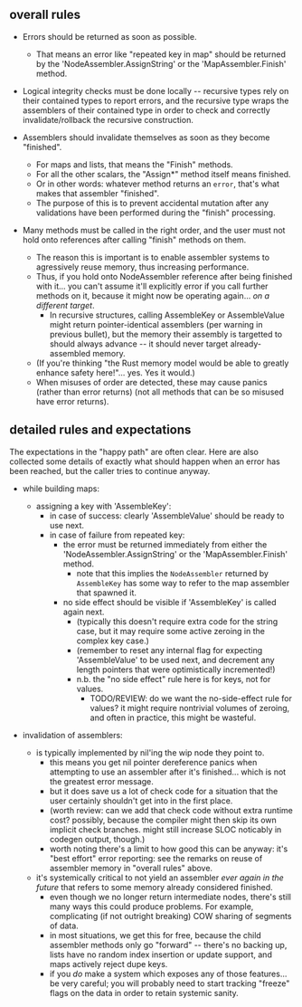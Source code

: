 

overall rules
-------------

- Errors should be returned as soon as possible.
	- That means an error like "repeated key in map" should be returned by the 'NodeAssembler.AssignString' or the 'MapAssembler.Finish' method.

- Logical integrity checks must be done locally -- recursive types rely on their contained types to report errors, and the recursive type wraps the assemblers of their contained type in order to check and correctly invalidate/rollback the recursive construction.

- Assemblers should invalidate themselves as soon as they become "finished".
	- For maps and lists, that means the "Finish" methods.
	- For all the other scalars, the "Assign*" method itself means finished.
	- Or in other words: whatever method returns an `error`, that's what makes that assembler "finished".
	- The purpose of this is to prevent accidental mutation after any validations have been performed during the "finish" processing.

- Many methods must be called in the right order, and the user must not hold onto references after calling "finish" methods on them.
	- The reason this is important is to enable assembler systems to agressively reuse memory, thus increasing performance.
	- Thus, if you hold onto NodeAssembler reference after being finished with it... you can't assume it'll explicitly error if you call further methods on it, because it might now be operating again... _on a different target_.
		- In recursive structures, calling AssembleKey or AssembleValue might return pointer-identical assemblers (per warning in previous bullet), but the memory their assembly is targetted to should always advance -- it should never target already-assembled memory.
	- (If you're thinking "the Rust memory model would be able to greatly enhance safety here!"... yes.  Yes it would.)
	- When misuses of order are detected, these may cause panics (rather than error returns) (not all methods that can be so misused have error returns).


detailed rules and expectations
-------------------------------

The expectations in the "happy path" are often clear.
Here are also collected some details of exactly what should happen when an error has been reached,
but the caller tries to continue anyway.

- while building maps:
	- assigning a key with 'AssembleKey':
		- in case of success: clearly 'AssembleValue' should be ready to use next.
		- in case of failure from repeated key:
			- the error must be returned immediately from either the 'NodeAssembler.AssignString' or the 'MapAssembler.Finish' method.
				- note that this implies the `NodeAssembler` returned by `AssembleKey` has some way to refer to the map assembler that spawned it.
			- no side effect should be visible if 'AssembleKey' is called again next.
				- (typically this doesn't require extra code for the string case, but it may require some active zeroing in the complex key case.)
				- (remember to reset any internal flag for expecting 'AssembleValue' to be used next, and decrement any length pointers that were optimistically incremented!)
				- n.b. the "no side effect" rule here is for keys, not for values.
					- TODO/REVIEW: do we want the no-side-effect rule for values?  it might require nontrivial volumes of zeroing, and often in practice, this might be wasteful.

- invalidation of assemblers:
	- is typically implemented by nil'ing the wip node they point to.
		- this means you get nil pointer dereference panics when attempting to use an assembler after it's finished... which is not the greatest error message.
		- but it does save us a lot of check code for a situation that the user certainly shouldn't get into in the first place.
		- (worth review: can we add that check code without extra runtime cost?  possibly, because the compiler might then skip its own implicit check branches.  might still increase SLOC noticably in codegen output, though.)
		- worth noting there's a limit to how good this can be anyway: it's "best effort" error reporting: see the remarks on reuse of assembler memory in "overall rules" above.
	- it's systemically critical to not yield an assembler _ever again in the future_ that refers to some memory already considered finished.
		- even though we no longer return intermediate nodes, there's still many ways this could produce problems.  For example, complicating (if not outright breaking) COW sharing of segments of data.
		- in most situations, we get this for free, because the child assembler methods only go "forward" -- there's no backing up, lists have no random index insertion or update support, and maps actively reject dupe keys.
		- if you *do* make a system which exposes any of those features... be very careful; you will probably need to start tracking "freeze" flags on the data in order to retain systemic sanity.
